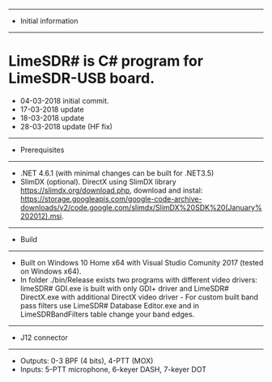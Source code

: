 --------------------------------------------------------------
- Initial information
--------------------------------------------------------------
# LimeSDR# is C# program for LimeSDR-USB board.
- 04-03-2018 initial commit.
- 17-03-2018 update
- 18-03-2018 update
- 28-03-2018 update (HF fix)

--------------------------------------------------------------
- Prerequisites
--------------------------------------------------------------
- .NET 4.6.1 (with minimal changes can be built for .NET3.5)
- SlimDX (optional).
DirectX using SlimDX library https://slimdx.org/download.php,
download and instal: 
https://storage.googleapis.com/google-code-archive-downloads/v2/code.google.com/slimdx/SlimDX%20SDK%20(January%202012).msi.

--------------------------------------------------------------
- Build
--------------------------------------------------------------
- Built on Windows 10 Home x64 with Visual Studio Comunity 2017 (tested on Windows  x64).
- In folder ./bin/Release exists two programs with different video drivers: limeSDR# GDI.exe is built
with only GDI+ driver and LimeSDR# DirectX.exe with additional DirectX video driver - For custom built band pass filters 
use LimeSDR# Database Editor.exe and in LimeSDRBandFilters table change your band edges.

--------------------------------------------------------------
- J12 connector
--------------------------------------------------------------
- Outputs: 0-3 BPF (4 bits), 4-PTT (MOX)
- Inputs: 5-PTT microphone, 6-keyer DASH, 7-keyer DOT 
